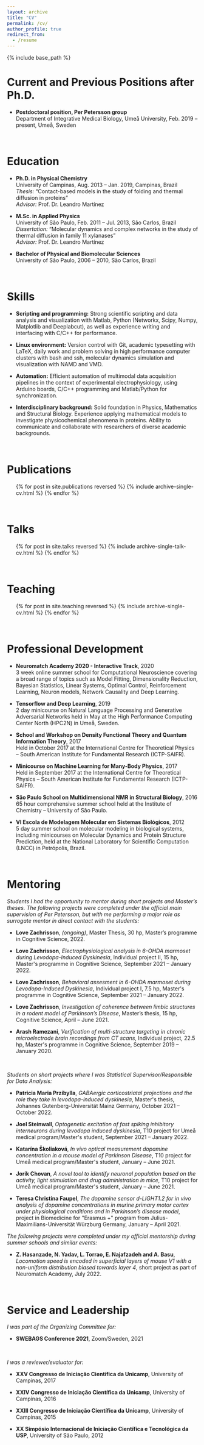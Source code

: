 ```yaml
---
layout: archive
title: "CV"
permalink: /cv/
author_profile: true
redirect_from:
  - /resume
---
```


{% include base_path %}

Current and Previous Positions after Ph.D.
======

* **Postdoctoral position, Per Petersson group**<br/>
Department of Integrative Medical Biology, Umeå University, Feb. 2019 – present, Umeå, Sweden<br/>
<br/>

Education
======

* **Ph.D. in Physical Chemistry**<br/>
University of Campinas, Aug. 2013 – Jan. 2019, Campinas, Brazil<br/>
*Thesis:* “Contact-based models in the study of folding and thermal diffusion in proteins”<br/>
*Advisor:* Prof. Dr. Leandro Martı́nez<br/>

* **M.Sc. in Applied Physics**<br/>
University of São Paulo, Feb. 2011 – Jul. 2013, São Carlos, Brazil <br/>
*Dissertation:* “Molecular dynamics and complex networks in the study of thermal diffusion in family 11 xylanases”<br/>
*Advisor:* Prof. Dr. Leandro Martı́nez<br/>

* **Bachelor of Physical and Biomolecular Sciences**<br/>
University of São Paulo, 2006 – 2010, São Carlos, Brazil<br/>
<br/>

Skills
======

* **Scripting and programming:** Strong scientific scripting and data analysis and visualization with Matlab, Python
(Networkx, Scipy, Numpy, Matplotlib and Deeplabcut), as well as experience writing and interfacing with C/C++ for
performance.

* **Linux environment:** Version control with Git, academic typesetting with LaTeX, daily work and problem solving in
high performance computer clusters with bash and ssh, molecular dynamics simulation and visualization with NAMD
and VMD.

* **Automation:** Efficient automation of multimodal data acquisition pipelines in the context of experimental
electrophysiology, using Arduino boards, C/C++ programming and Matlab/Python for synchronization.

* **Interdisciplinary background:** Solid foundation in Physics, Mathematics and Structural Biology. Experience applying
mathematical models to investigate physicochemical phenomena in proteins. Ability to communicate and collaborate
with researchers of diverse academic backgrounds.
<br/>

Publications
======
  <ul>{% for post in site.publications reversed %}
    {% include archive-single-cv.html %}
  {% endfor %}</ul>
<br/>

Talks
======
  <ul>{% for post in site.talks reversed %}
    {% include archive-single-talk-cv.html %}
  {% endfor %}</ul>
<br/>

Teaching
======
  <ul>{% for post in site.teaching reversed %}
    {% include archive-single-cv.html %}
  {% endfor %}</ul>
<br/>

Professional Development
=====

* **Neuromatch Academy 2020 - Interactive Track**, 2020<br/>
3 week online summer school for Computational Neuroscience covering a broad range of topics such as Model Fitting, Dimensionality Reduction, Bayesian Statistics, Linear Systems, Optimal Control, Reinforcement Learning, Neuron models, Network Causality and Deep Learning.

* **Tensorflow and Deep Learning**, 2019<br/>
2 day minicourse on Natural Language Processing and Generative Adversarial Networks held in May at the High Performance Computing Center North (HPC2N) in Umeå, Sweden.

* **School and Workshop on Density Functional Theory and Quantum Information Theory**, 2017<br/>
Held in October 2017 at the International Centre for Theoretical Physics – South American Institute for Fundamental Research (ICTP-SAIFR).

* **Minicourse on Machine Learning for Many-Body Physics**, 2017<br/>
Held in September 2017 at the International Centre for Theoretical Physics – South American Institute for Fundamental Research (ICTP-SAIFR).

* **São Paulo School on Multidimensional NMR in Structural Biology**, 2016<br/>
65 hour comprehensive summer school held at the Institute of Chemistry – University of São Paulo.

* **VI Escola de Modelagem Molecular em Sistemas Biológicos**, 2012<br/>
5 day summer school on molecular modeling in biological systems, including minicourses on Molecular Dynamics and Protein Structure Prediction, held at the National Laboratory for Scientific Computation (LNCC) in Petrópolis, Brazil.
<br/>

Mentoring
======

*Students I had the opportunity to mentor during short projects and Master’s theses. The following projects were completed under the official main supervision of Per Petersson, but with me performing a major role as surrogate mentor in direct contact with the students:*

* **Love Zachrisson**, *(ongoing)*, Master Thesis, 30 hp, Master’s programme in Cognitive Science, 2022. 

* **Love Zachrisson**, *Electrophysiological analysis in 6-OHDA marmoset during Levodopa-Induced Dyskinesia*, Individual project II, 15 hp, Master's programme in Cognitive Science, September 2021 – January 2022.

* **Love Zachrisson**, *Behavioral assesment in 6-OHDA marmoset during Levodopa-Induced Dyskinesia*, Individual project I, 7.5 hp, Master's programme in Cognitive Science, September 2021 – January 2022.

* **Love Zachrisson**, *Investigation of coherence between limbic structures in a rodent model of Parkinson’s Disease*, Master’s thesis, 15 hp, Cognitive Science, April – June 2021.

* **Arash Ramezani**, *Verification of multi-structure targeting in chronic microelectrode brain recordings from CT scans*, Individual project, 22.5 hp, Master's programme in Cognitive Science, September 2019 – January 2020.
<br/>

*Students on short projects where I was Statistical Supervisor/Responsible for Data Analysis:*

* **Patricia Maria Przibylla**, *GABAergic corticostriatal projections and the role they take in levodopa-induced dyskinesia*, Master's thesis, Johannes Gutenberg-Universität Mainz Germany, October 2021 – October 2022.

* **Joel Steinwall**, *Optogenetic excitation of fast spiking inhibitory interneurons during levodopa induced dyskinesia*, T10 project for Umeå medical program/Master's student, September 2021 – January 2022.

* **Katarína Školiaková**, *In vivo optical measurement dopamine concentration in a mouse model of Parkinson Disease*, T10 project for Umeå medical program/Master's student, January – June 2021.

* **Jorik Chovan**, *A novel tool to identify neuronal population based on the activity, light stimulation and drug administration in mice*, T10 project for Umeå medical program/Master's student, January – June 2021.

* **Teresa Christina Faupel**, *The dopamine sensor d-LIGHT1.2 for in vivo analysis of dopamine concentrations in murine primary motor cortex under physiological conditions and in Parkinson’s disease model*, project in Biomedicine for "Erasmus +" program from Julius-Maximilians-Universität Würzburg Germany, January – April 2021.


*The following projects were completed under my official mentorship during summer schools and similar events:*
* **Z. Hasanzade, N. Yadav, L. Torrao, E. Najafzadeh and A. Basu**, *Locomotion speed is encoded in superficial layers of mouse V1 with a non-uniform distribution biased towards layer 4*, short project as part of Neuromatch Academy, July 2022.
<br/>

Service and Leadership
=====

*I was part of the Organizing Committee for:*

* **SWEBAGS Conference 2021**, Zoom/Sweden, 2021
<br/>

*I was a reviewer/evaluator for:*

* **XXV Congresso de Iniciação Científica da Unicamp**, University of Campinas, 2017

* **XXIV Congresso de Iniciação Científica da Unicamp**, University of Campinas, 2016

* **XXIII Congresso de Iniciação Científica da Unicamp**, University of Campinas, 2015

* **XX Simpósio Internacional de Iniciação Científica e Tecnológica da USP**, University of São Paulo, 2012

